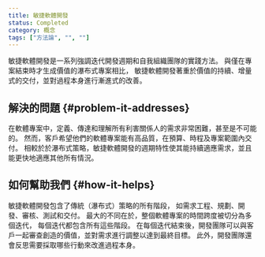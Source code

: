 ```yaml
---
title: 敏捷軟體開發
status: Completed
category: 概念
tags: ["方法論", "", ""]
---
```


敏捷軟體開發是一系列強調迭代開發週期和自我組織團隊的實踐方法。
與僅在專案結束時才生成價值的瀑布式專案相比，
敏捷軟體開發著重於價值的持續、增量式的交付，並對過程本身進行漸進式的改善。

## 解決的問題 {#problem-it-addresses}

在軟體專案中，定義、傳達和理解所有利害關係人的需求非常困難，甚至是不可能的。
然而，客戶希望他們的軟體專案能有高品質，在預算、時程及專案範圍內交付。
相較於於瀑布式策略，敏捷軟體開發的週期特性使其能持續適應需求，並且能更快地適應其他所有情況。

## 如何幫助我們 {#how-it-helps}

敏捷軟體開發包含了傳統（瀑布式）策略的所有階段，
如需求工程、規劃、開發、審核、測試和交付。
最大的不同在於，整個軟體專案的時間跨度被切分為多個迭代，
每個迭代都包含所有這些階段。
在每個迭代結束後，開發團隊可以與客戶一起審查創造的價值，並對需求進行調整以達到最終目標。
此外，開發團隊還會反思需要採取哪些行動來改進過程本身。
